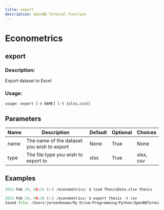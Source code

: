 ```yaml
---
title: export
description: OpenBB Terminal Function
---
```


# Econometrics

## export

### Description: 

Export dataset to Excel

### Usage: 
```python
usage: export [-n NAME] [-t {xlsx,csv}]
```

## Parameters

| Name | Description | Default | Optional | Choices |
| ---- | ----------- | ------- | -------- | ------- |
| name | The name of the dataset you wish to export | None | True | None |
| type | The file type you wish to export to | xlsx | True | xlsx, csv |


## Examples

```python
2022 Feb 24, 04:35 (✨) /econometrics/ $ load ThesisData.xlsx thesis

2022 Feb 24, 04:36 (✨) /econometrics/ $ export thesis -t csv
Saved file: /Users/jeroenbouma/My Drive/Programming/Python/OpenBBTerminal/exports/statistics/thesis_20220224_103614.csv
```

